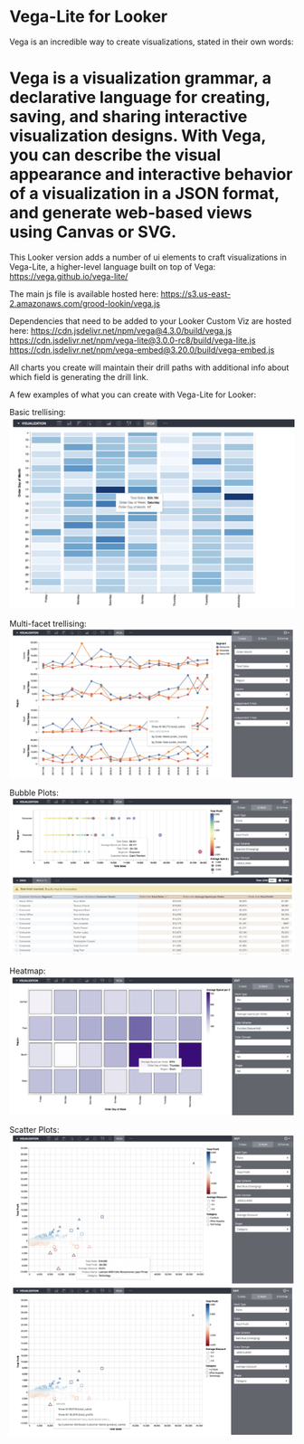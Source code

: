# Vega-Lite for Looker
Vega is an incredible way to create visualizations, stated in their own words:
# Vega is a visualization grammar, a declarative language for creating, saving, and sharing interactive visualization designs. With Vega, you can describe the visual appearance and interactive behavior of a visualization in a JSON format, and generate web-based views using Canvas or SVG.

This Looker version adds a number of ui elements to craft visualizations in Vega-Lite, a higher-level language built on top of Vega:
https://vega.github.io/vega-lite/

The main js file is available hosted here:
https://s3.us-east-2.amazonaws.com/grood-lookin/vega.js

Dependencies that need to be added to your Looker Custom Viz are hosted here:
https://cdn.jsdelivr.net/npm/vega@4.3.0/build/vega.js
https://cdn.jsdelivr.net/npm/vega-lite@3.0.0-rc8/build/vega-lite.js
https://cdn.jsdelivr.net/npm/vega-embed@3.20.0/build/vega-embed.js

All charts you create will maintain their drill paths with additional info about which field is generating the drill link.

A few examples of what you can create with Vega-Lite for Looker:

Basic trellising:
![Screenshot](basic_trellis.png)

Multi-facet trellising:
![Screenshot](trellis_region_segment.png)

Bubble Plots:
![Screenshot](bubble_plot.png)

Heatmap:
![Screenshot](heatmap.png)

Scatter Plots:
![Screenshot](scatter_plot_tooltip.png)
![Screenshot](scatter_plot_drill.png)
